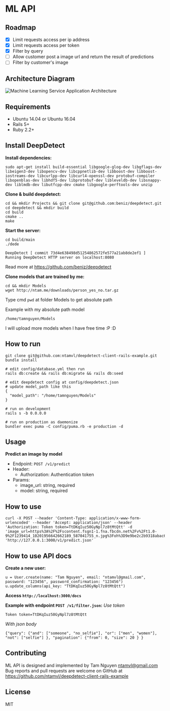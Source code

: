 # ML API

## Roadmap
* [x] Limit requests access per ip address
* [x] Limit requests access per token
* [x] Filter by query
* [ ] Allow customer post a image url and return the result of predictions
* [ ] Filter by customer's image

## Architecture Diagram
![Machine Learning Service Application Architecture](https://c7.staticflickr.com/6/5467/30326223422_fb15e3c2c8_b.jpg)

## Requirements
- Ubuntu 14.04 or Ubuntu 16.04
- Rails 5+
- Ruby 2.2+

## Install DeepDetect
**Install dependencies:**
```
sudo apt-get install build-essential libgoogle-glog-dev libgflags-dev libeigen3-dev libopencv-dev libcppnetlib-dev libboost-dev libboost-iostreams-dev libcurlpp-dev libcurl4-openssl-dev protobuf-compiler libopenblas-dev libhdf5-dev libprotobuf-dev libleveldb-dev libsnappy-dev liblmdb-dev libutfcpp-dev cmake libgoogle-perftools-dev unzip
```

**Clone & build deepdetect:**
```
cd && mkdir Projects && git clone git@github.com:beniz/deepdetect.git
cd deepdetect && mkdir build
cd build
cmake ..
make
```

**Start the server:**
```
cd build/main
./dede

DeepDetect [ commit 73d4e638498d51254862572fe577a21ab8de2ef1 ]
Running DeepDetect HTTP server on localhost:8080
```

Read more at https://github.com/beniz/deepdetect

**Clone models that are trained by me:**
```
cd && mkdir Models
wget http://ntam.me/downloads/person_yes_no.tar.gz
```

Type cmd `pwd` at folder Models to get absolute path

Example with my absolute path model
```
/home/tamnguyen/Models
```

I will upload more models when I have free time :P :D

## How to run
```
git clone git@github.com:ntamvl/deepdetect-client-rails-example.git
bundle install

# edit config/database.yml then run
rails db:create && rails db:migrate && rails db:seed

# edit deepdetect config at config/deepdetect.json
# update model_path like this
{
  "model_path": "/home/tamnguyen/Models"
}

# run on development
rails s -b 0.0.0.0

# run on production as daemonize
bundler exec puma -C config/puma.rb -e production -d
```

## Usage
**Predict an image by model**
- Endpoint: `POST /v1/predict`
- Header:
  - Authorization: Authentication token
- Params:
  - image_url: string, required
  - model: string, required

## How to use
```
curl -X POST --header 'Content-Type: application/x-www-form-urlencoded' --header 'Accept: application/json' --header 'Authorization: Token token=TtDKqIuz50GyNpl7z8tMtQtt' -d 'image_url=https%3A%2F%2Fscontent.fsgn1-1.fna.fbcdn.net%2Fv%2Ft1.0-9%2F1239414_10201956642662189_587041755_n.jpg%3Foh%3D9e9be2c2b9318abac66abde163a88399%26oe%3D592CF192&model=person_yes_no' 'http://127.0.0.1:3000/v1/predict.json'
```

## How to use API docs
**Create a new user:**
```
u = User.create(name: "Tam Nguyen", email: "ntamvl@gmail.com", password: "123456", password_confirmation: "123456")
u.update_columns(api_key: "TtDKqIuz50GyNpl7z8tMtQtt")
```

**Access `http://localhost:3000/docs`**

**Example with endpoint `POST /v1/filter.json`:**
*Use token*
```
Token token=TtDKqIuz50GyNpl7z8tMtQtt
```
*With json body*
```
{"query": {"and": ["someone", "no_selfie"], "or": ["men", "women"], "not": ["selfie"] }, "pagination": {"from": 0, "size": 20 } }
```

## Contributing
ML API is designed and implemented by Tam Nguyen [ntamvl@gmail.com](ntamvl@gmail.com)
Bug reports and pull requests are welcome on GitHub at https://github.com/ntamvl/deepdetect-client-rails-example

## License
MIT

